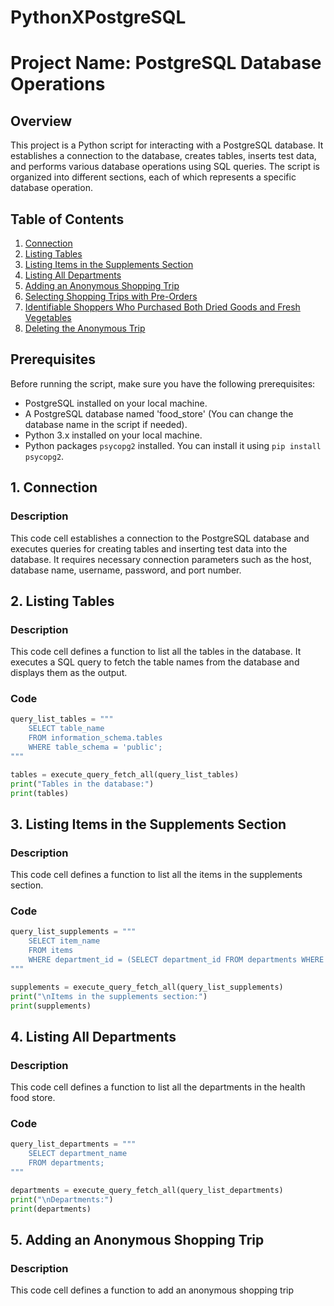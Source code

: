 # PythonXPostgreSQL
# Project Name: PostgreSQL Database Operations

## Overview

This project is a Python script for interacting with a PostgreSQL database. It establishes a connection to the database, creates tables, inserts test data, and performs various database operations using SQL queries. The script is organized into different sections, each of which represents a specific database operation.

## Table of Contents

1. [Connection](#connection)
2. [Listing Tables](#one)
3. [Listing Items in the Supplements Section](#two)
4. [Listing All Departments](#three)
5. [Adding an Anonymous Shopping Trip](#four)
6. [Selecting Shopping Trips with Pre-Orders](#five)
7. [Identifiable Shoppers Who Purchased Both Dried Goods and Fresh Vegetables](#six)
8. [Deleting the Anonymous Trip](#seven)

## Prerequisites

Before running the script, make sure you have the following prerequisites:

- PostgreSQL installed on your local machine.
- A PostgreSQL database named 'food_store' (You can change the database name in the script if needed).
- Python 3.x installed on your local machine.
- Python packages `psycopg2` installed. You can install it using `pip install psycopg2`.

<a name="connection"></a>
## 1. Connection

### Description

This code cell establishes a connection to the PostgreSQL database and executes queries for creating tables and inserting test data into the database. It requires necessary connection parameters such as the host, database name, username, password, and port number.


## 2. Listing Tables

### Description

This code cell defines a function to list all the tables in the database. It executes a SQL query to fetch the table names from the database and displays them as the output.

### Code

```python
query_list_tables = """
    SELECT table_name
    FROM information_schema.tables
    WHERE table_schema = 'public';
"""

tables = execute_query_fetch_all(query_list_tables)
print("Tables in the database:")
print(tables)
```

<a name="two"></a>
## 3. Listing Items in the Supplements Section

### Description

This code cell defines a function to list all the items in the supplements section.

### Code

```python
query_list_supplements = """
    SELECT item_name
    FROM items
    WHERE department_id = (SELECT department_id FROM departments WHERE department_name = 'supplements');
"""

supplements = execute_query_fetch_all(query_list_supplements)
print("\nItems in the supplements section:")
print(supplements)
```

<a name="three"></a>
## 4. Listing All Departments

### Description

This code cell defines a function to list all the departments in the health food store.

### Code

```python
query_list_departments = """
    SELECT department_name
    FROM departments;
"""

departments = execute_query_fetch_all(query_list_departments)
print("\nDepartments:")
print(departments)
```

<a name="four"></a>
## 5. Adding an Anonymous Shopping Trip

### Description

This code cell defines a function to add an anonymous shopping trip
